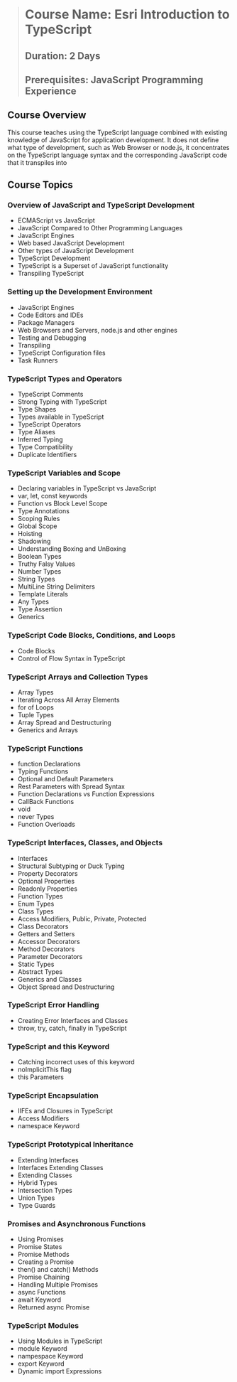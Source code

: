 > # **Course Name:  Esri Introduction to TypeScript**
> ## **Duration:  2 Days**
> ## **Prerequisites:  JavaScript Programming Experience**

## **Course Overview**
This course teaches using the TypeScript language combined with existing knowledge of JavaScript for application development.  It does not define what type of development, such as Web Browser or node.js, it concentrates on the TypeScript language syntax and the corresponding JavaScript code that it transpiles into


## **Course Topics**

<!-- Day 1 -->
### **Overview of JavaScript and TypeScript Development**
* ECMAScript vs JavaScript  
* JavaScript Compared to Other Programming Languages  
* JavaScript Engines  
* Web based JavaScript Development  
* Other types of JavaScript Development  
* TypeScript Development
* TypeScript is a Superset of JavaScript functionality
* Transpiling TypeScript

### **Setting up the Development Environment**
* JavaScript Engines
* Code Editors and IDEs
* Package Managers
* Web Browsers and Servers, node.js and other engines
* Testing and Debugging
* Transpiling
* TypeScript Configuration files
* Task Runners

### **TypeScript Types and Operators**
* TypeScript Comments
* Strong Typing with TypeScript
* Type Shapes
* Types available in TypeScript
* TypeScript Operators
* Type Aliases
* Inferred Typing
* Type Compatibility
* Duplicate Identifiers

### **TypeScript Variables and Scope**
* Declaring variables in TypeScript vs JavaScript
* var, let, const keywords
* Function vs Block Level Scope
* Type Annotations
* Scoping Rules
* Global Scope
* Hoisting
* Shadowing
* Understanding Boxing and UnBoxing
* Boolean Types
* Truthy Falsy Values
* Number Types
* String Types
* MultiLine String Delimiters
* Template Literals
* Any Types
* Type Assertion
* Generics

### **TypeScript Code Blocks, Conditions, and Loops**
* Code Blocks
* Control of Flow Syntax in TypeScript

### **TypeScript Arrays and Collection Types**
* Array Types
* Iterating Across All Array Elements
* for of Loops
* Tuple Types
* Array Spread and Destructuring
* Generics and Arrays

### **TypeScript Functions**
* function Declarations
* Typing Functions
* Optional and Default Parameters
* Rest Parameters with Spread Syntax
* Function Declarations vs Function Expressions
* CallBack Functions
* void
* never Types
* Function Overloads
 

### **TypeScript Interfaces, Classes, and Objects**
* Interfaces
* Structural Subtyping or Duck Typing
* Property Decorators
* Optional Properties
* Readonly Properties
* Function Types
* Enum Types
* Class Types
* Access Modifiers, Public, Private, Protected
* Class Decorators
* Getters and Setters
* Accessor Decorators
* Method Decorators
* Parameter Decorators
* Static Types
* Abstract Types
* Generics and Classes
* Object Spread and Destructuring

<!-- Day 2 -->
### **TypeScript Error Handling**
* Creating Error Interfaces and Classes
* throw, try, catch, finally in TypeScript

### **TypeScript and this Keyword**
* Catching incorrect uses of this keyword
* noImplicitThis flag
* this Parameters

### **TypeScript Encapsulation**
* IIFEs and Closures in TypeScript
* Access Modifiers
* namespace Keyword

### **TypeScript Prototypical Inheritance**
* Extending Interfaces
* Interfaces Extending Classes
* Extending Classes
* Hybrid Types
* Intersection Types
* Union Types
* Type Guards

### **Promises and Asynchronous Functions**
* Using Promises
* Promise States
* Promise Methods
* Creating a Promise
* then() and catch() Methods
* Promise Chaining
* Handling Multiple Promises
* async Functions
* await Keyword
* Returned async Promise 

### **TypeScript Modules**
* Using Modules in TypeScript
* module Keyword
* nampespace Keyword
* export Keyword
* Dynamic import Expressions